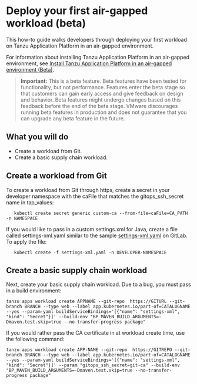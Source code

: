 # Deploy your first air-gapped workload (beta)

This how-to guide walks developers through deploying your first workload on Tanzu Application Platform in an air-gapped environment.

For information about installing Tanzu Application Platform in an air-gapped environment, see [Install Tanzu Application Platform in an air-gapped environment (Beta)](install-air-gap.md.hbs).

>**Important:** This is a beta feature. Beta features have been tested for functionality, but not performance. Features enter the beta stage so that customers can gain early access and give feedback on design and behavior. Beta features might undergo changes based on this feedback before the end of the beta stage. VMware discourages running beta features in production and does not guarantee that you can upgrade any beta feature in the future.

## <a id="you-will"></a>What you will do

- Create a workload from Git.
- Create a basic supply chain workload.

## Create a workload from Git

To create a workload from Git through https, create a secret in your developer namespace with the caFile that matches the gitops_ssh_secret name in tap_values:

```console
   kubectl create secret generic custom-ca --from-file=caFile=CA_PATH -n NAMESPACE
```

If you would like to pass in a custom settings.xml for Java, create a file called settings-xml.yaml similar to the sample [settings-xml.yaml](https://gitlab.eng.vmware.com/tanzu-compliance/tap-airgapped/-/blob/main/service-bindings/settings-xml.yaml) on GitLab. To apply the file:

```console
   kubectl create -f settings-xml.yaml -n DEVELOPER-NAMESPACE
```   

## Create a basic supply chain workload

Next, create your basic supply chain workload. Due to a bug, you must pass in a build environment:

```console
tanzu apps workload create APPNAME --git-repo  https://GITURL --git-branch BRANCH --type web --label app.kubernetes.io/part-of=CATALOGNAME --yes --param-yaml buildServiceBindings='[{"name": "settings-xml", "kind": "Secret"}]' --build-env "BP_MAVEN_BUILD_ARGUMENTS=-Dmaven.test.skip=true --no-transfer-progress package"
```

If you would rather pass the CA certificate in at workload create time, use the following command:

```console
tanzu apps workload create APP-NAME --git-repo  https://GITREPO --git-branch BRANCH --type web --label app.kubernetes.io/part-of=CATALOGNAME --yes --param-yaml buildServiceBindings='[{"name": "settings-xml", "kind": "Secret"}]' --param "gitops_ssh_secret=git-ca" --build-env "BP_MAVEN_BUILD_ARGUMENTS=-Dmaven.test.skip=true --no-transfer-progress package"
```
